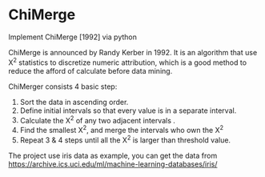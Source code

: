 # ChiMerge
Implement ChiMerge [1992] via python

ChiMerge is announced by Randy Kerber in 1992. It is an algorithm that use X<sup>2</sup> statistics to discretize numeric attribution, which is a good method to reduce the afford of calculate before data mining.

ChiMerger consists 4 basic step:
 1. Sort the data in ascending order.
 2. Define initial intervals so that every value is in a separate interval.
 3. Calculate the X<sup>2</sup> of any two adjacent intervals .
 4. Find the smallest X<sup>2</sup>, and merge the intervals who own the X<sup>2</sup>
 5. Repeat 3 & 4 steps until all the X<sup>2</sup> is larger than threshold value.

The project use iris data as example, you can get the data from https://archive.ics.uci.edu/ml/machine-learning-databases/iris/
